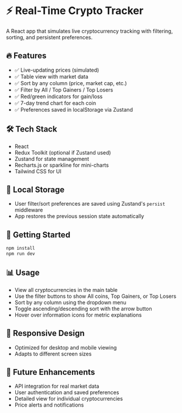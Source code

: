 # ⚡ Real-Time Crypto Tracker

A React app that simulates live cryptocurrency tracking with filtering, sorting, and persistent preferences.

## 🔥 Features
- ✅ Live-updating prices (simulated)
- ✅ Table view with market data
- ✅ Sort by any column (price, market cap, etc.)
- ✅ Filter by All / Top Gainers / Top Losers
- ✅ Red/green indicators for gain/loss
- ✅ 7-day trend chart for each coin
- ✅ Preferences saved in localStorage via Zustand

## 🛠️ Tech Stack
- React
- Redux Toolkit (optional if Zustand used)
- Zustand for state management
- Recharts.js or sparkline for mini-charts
- Tailwind CSS for UI

## 💾 Local Storage
- User filter/sort preferences are saved using Zustand's `persist` middleware
- App restores the previous session state automatically

## 🚀 Getting Started
```bash
npm install
npm run dev
```

## 📊 Usage
- View all cryptocurrencies in the main table
- Use the filter buttons to show All coins, Top Gainers, or Top Losers
- Sort by any column using the dropdown menu
- Toggle ascending/descending sort with the arrow button
- Hover over information icons for metric explanations


## 📱 Responsive Design
- Optimized for desktop and mobile viewing
- Adapts to different screen sizes

## 🔮 Future Enhancements
- API integration for real market data
- User authentication and saved preferences
- Detailed view for individual cryptocurrencies
- Price alerts and notifications

